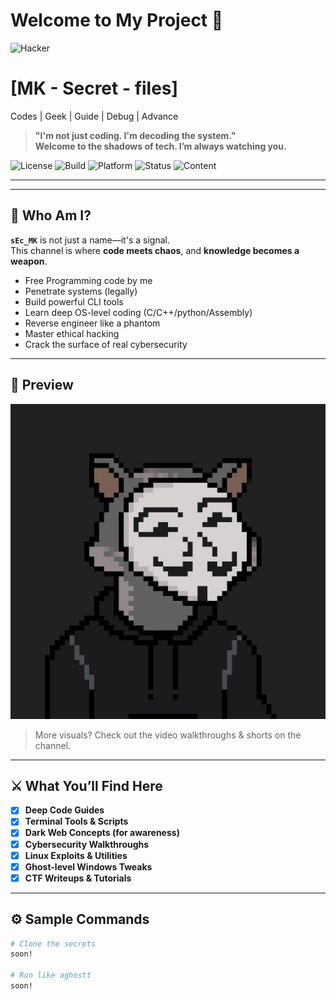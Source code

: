 # Welcome to My Project 👋

![Hacker](assets/hacker1.gif)

# [MK - Secret - files] 
 Codes | Geek | Guide | Debug | Advance 

> **"I'm not just coding. I'm decoding the system."**  
> **Welcome to the shadows of tech. I’m always watching you.**

![License](https://img.shields.io/badge/license-MIT-blue.svg)
![Build](https://img.shields.io/badge/build-passing-brightgreen.svg)
![Platform](https://img.shields.io/badge/platform-Windows%20%7C%20Linux%20%7C%20macOS-lightgrey.svg)
![Status](https://img.shields.io/badge/Status-Active-black)
![Content](https://img.shields.io/badge/Content-Code%20%7C%20Guides%20%7C%20Tools-9cf.svg)

---

---

## 🧠 Who Am I?

**`sEc_MK`** is not just a name—it's a signal.  
This channel is where **code meets chaos**, and **knowledge becomes a weapon**.
- Free Programming code by me
- Penetrate systems (legally)
- Build powerful CLI tools
- Learn deep OS-level coding (C/C++/python/Assembly)
- Reverse engineer like a phantom
- Master ethical hacking
- Crack the surface of real cybersecurity


---

## 📸 Preview

![CYBERSECURITY](assets/images/image1.jpg)

> More visuals? Check out the video walkthroughs & shorts on the channel.

---

## ⚔️ What You’ll Find Here

- [x] **Deep Code Guides**  
- [x] **Terminal Tools & Scripts**  
- [x] **Dark Web Concepts (for awareness)**  
- [x] **Cybersecurity Walkthroughs**  
- [x] **Linux Exploits & Utilities**  
- [x] **Ghost-level Windows Tweaks**  
- [x] **CTF Writeups & Tutorials**

---

## ⚙️ Sample Commands

```bash
# Clone the secrets
soon!

# Run like aghostt
soon!
